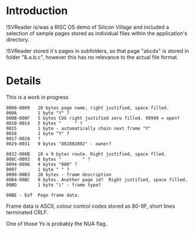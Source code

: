 # Introduction #

!SVReader is/was a RISC OS demo of Silicon Village and included a selection of sample pages stored as individual files within the application's directory.

!SVReader stored it's pages in subfolders, so that page "abcdx" is stored in folder "&.a.b.c", however this has no relevance to the actual file format.

# Details #

 This is a work in progress 

```
0000-0009   10 bytes page name, right justified, space filled.
000A        1 byte "Y" ?
000B-000F   5 bytes CUG right justified zero filled. 99999 = open?
0010-0014   5 bytes "     " ?
0015        1 byte - automatically chain next frame "Y" 
0016        1 byte "Y" ?
0017-0028   ?
0029-0031   9 bytes "802802802" - owner?

0032-008B   10 x 9 bytes route. Right justified, space flled.
008C-0093   8 bytes "        " ?
0094-0096   4 bytes "000" ?
0097        1 byte " " ?
0098-00B3   28 bytes - frame description
00B4-00BC   9 bytes. Another page id?  Right justified, space filled.
00BD        1 byte "i" - frame type?

00BE - Eof  Page frame data.
```

Frame data is ASCII, colour control codes stored as 80-9F, short lines terminated CRLF.

One of those Ys is probably the NUA flag..
